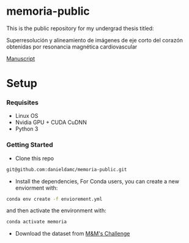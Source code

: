 # memoria-public
This is the public repository for my undergrad thesis titled:

Superresolución y alineamiento de imágenes de eje corto del corazón obtenidas por resonancia magnética cardiovascular

[Manuscript](https://repositorio.usm.cl/entities/tesis/090340cd-f955-4b98-91e5-2c340599f218)

# Setup
### Requisites
- Linux OS
- Nvidia GPU + CUDA CuDNN
- Python 3

### Getting Started
- Clone this repo
```bash
git@github.com:danieldamc/memoria-public.git
```
- Install the dependencies, For Conda users, you can create a new enviorment with:
```bash
conda env create -f enviorement.yml 
```
and then activate the environment with:
```bash
conda activate memoria
```
- Download the dataset from [M&M's Challenge](https://www.ub.edu/mnms/)

